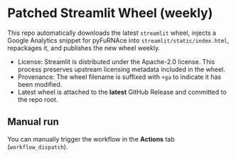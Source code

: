 # Patched Streamlit Wheel (weekly)

This repo automatically downloads the latest `streamlit` wheel, injects a Google Analytics snippet for pyFuRNAce into `streamlit/static/index.html`, repackages it, and publishes the new wheel weekly.

- License: Streamlit is distributed under the Apache-2.0 license. This process preserves upstream licensing metadata included in the wheel.
- Provenance: The wheel filename is suffixed with `+ga` to indicate it has been modified.
- Latest wheel is attached to the **latest** GitHub Release and committed to the repo root.

## Manual run
You can manually trigger the workflow in the **Actions** tab (`workflow_dispatch`).
